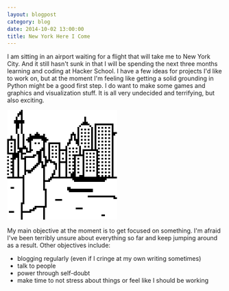 ```yaml
---
layout: blogpost
category: blog
date: 2014-10-02 13:00:00
title: New York Here I Come
---
```


I am sitting in an airport waiting for a flight that will take me to New York City. And it still hasn't sunk in that I will be spending the next three months learning and coding at Hacker School. I have a few ideas for projects I'd like to work on, but at the moment I'm feeling like getting a solid grounding in Python might be a good first step. I do want to make some games and graphics and visualization stuff. It is all very undecided and terrifying, but also exciting.

<img src="/PostImages/NewYork.png" alt="Artistic Rendition of New York City">

My main objective at the moment is to get focused on something. I'm afraid I've been terribly unsure about everything so far and keep jumping around as a result. Other objectives include: 
<ul>
	<li><span>blogging regularly (even if I cringe at my own writing sometimes)</span></li> 
	<li><span>talk to people</span></li>
	<li><span>power through self-doubt</span></li>
	<li><span>make time to not stress about things or feel like I should be working</span></li>
</ul>